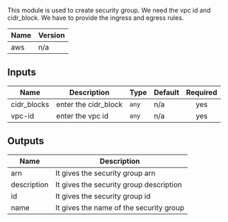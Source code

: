 This module is used to create security group.
We need the vpc id and cidr_block.
We have to provide the ingress and egress rules.



| Name | Version |
|------|---------|
| aws | n/a |

## Inputs

| Name | Description | Type | Default | Required |
|------|-------------|------|---------|:--------:|
| cidr\_blocks | enter the cidr\_block | `any` | n/a | yes |
| vpc-id | enter the vpc id | `any` | n/a | yes |

## Outputs

| Name | Description |
|------|-------------|
| arn | It gives the security group arn |
| description | It gives the security group description |
| id | It gives the security group id |
| name | It gives the name of the security group |


